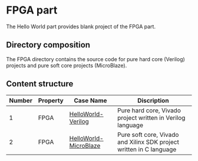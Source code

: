 # FPGA part

The Hello World part provides blank project of the FPGA part.

## Directory composition

The FPGA directory contains the source code for pure hard core (Verilog) projects and pure soft core projects (MicroBlaze).

## Content structure

| Number | Property | Case Name                                              | Discription                                |
| ---- | ---- | ------------------------------------------------------------ | ------------------------------------------ |
| 1    | FPGA | [HelloWorld-Verilog](/Hello-World/FPGA/Verilog)              | Pure hard core, Vivado project written in Verilog language     |
| 2    | FPGA | [HelloWorld-MicroBlaze](/Hello-World/FPGA/MicroBlaze)        | Pure soft core, Vivado and Xilinx SDK project written in C language       |

